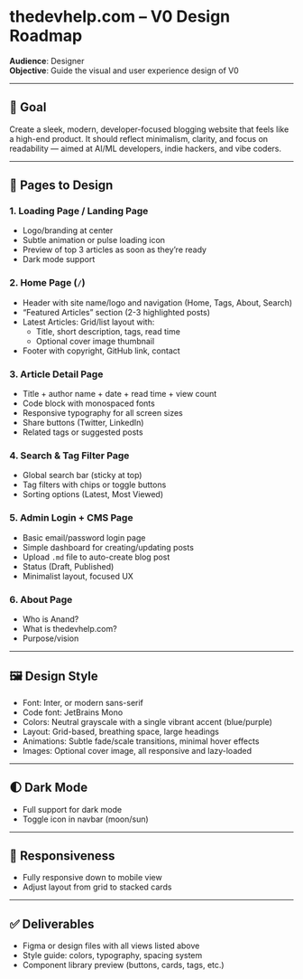 # thedevhelp.com – V0 Design Roadmap

**Audience**: Designer  
**Objective**: Guide the visual and user experience design of V0

---

## 🎨 Goal

Create a sleek, modern, developer-focused blogging website that feels like a high-end product. It should reflect minimalism, clarity, and focus on readability — aimed at AI/ML developers, indie hackers, and vibe coders.

---

## 🔖 Pages to Design

### 1. **Loading Page / Landing Page**
- Logo/branding at center
- Subtle animation or pulse loading icon
- Preview of top 3 articles as soon as they’re ready
- Dark mode support

### 2. **Home Page (`/`)**
- Header with site name/logo and navigation (Home, Tags, About, Search)
- “Featured Articles” section (2-3 highlighted posts)
- Latest Articles: Grid/list layout with:
  - Title, short description, tags, read time
  - Optional cover image thumbnail
- Footer with copyright, GitHub link, contact

### 3. **Article Detail Page**
- Title + author name + date + read time + view count
- Code block with monospaced fonts
- Responsive typography for all screen sizes
- Share buttons (Twitter, LinkedIn)
- Related tags or suggested posts

### 4. **Search & Tag Filter Page**
- Global search bar (sticky at top)
- Tag filters with chips or toggle buttons
- Sorting options (Latest, Most Viewed)

### 5. **Admin Login + CMS Page**
- Basic email/password login page
- Simple dashboard for creating/updating posts
- Upload `.md` file to auto-create blog post
- Status (Draft, Published)
- Minimalist layout, focused UX

### 6. **About Page**
- Who is Anand?
- What is thedevhelp.com?
- Purpose/vision

---

## 🖼️ Design Style

- Font: Inter, or modern sans-serif
- Code font: JetBrains Mono
- Colors: Neutral grayscale with a single vibrant accent (blue/purple)
- Layout: Grid-based, breathing space, large headings
- Animations: Subtle fade/scale transitions, minimal hover effects
- Images: Optional cover image, all responsive and lazy-loaded

---

## 🌓 Dark Mode

- Full support for dark mode
- Toggle icon in navbar (moon/sun)

---

## 📱 Responsiveness

- Fully responsive down to mobile view
- Adjust layout from grid to stacked cards

---

## ✅ Deliverables

- Figma or design files with all views listed above
- Style guide: colors, typography, spacing system
- Component library preview (buttons, cards, tags, etc.)
